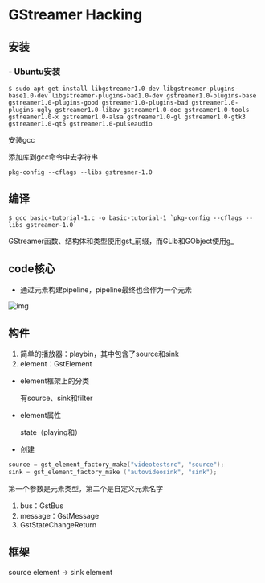 # GStreamer Hacking

## 安装

### - Ubuntu安装

``` shell
$ sudo apt-get install libgstreamer1.0-dev libgstreamer-plugins-base1.0-dev libgstreamer-plugins-bad1.0-dev gstreamer1.0-plugins-base gstreamer1.0-plugins-good gstreamer1.0-plugins-bad gstreamer1.0-plugins-ugly gstreamer1.0-libav gstreamer1.0-doc gstreamer1.0-tools gstreamer1.0-x gstreamer1.0-alsa gstreamer1.0-gl gstreamer1.0-gtk3 gstreamer1.0-qt5 gstreamer1.0-pulseaudio
```

安装gcc

添加库到gcc命令中去字符串

``` shell
pkg-config --cflags --libs gstreamer-1.0
```

## 编译

``` shell
$ gcc basic-tutorial-1.c -o basic-tutorial-1 `pkg-config --cflags --libs gstreamer-1.0`
```

GStreamer函数、结构体和类型使用gst_前缀，而GLib和GObject使用g\_



## code核心

- 通过元素构建pipeline，pipeline最终也会作为一个元素



![img](https://gstreamer.freedesktop.org/documentation/tutorials/basic/images/figure-1.png)

## 构件

1. 简单的播放器：playbin，其中包含了source和sink
2. element：GstElement

- element框架上的分类

  有source、sink和filter

- element属性

  state（playing和）

- 创建

```c
source = gst_element_factory_make("videotestsrc", "source");
sink = gst_element_factory_make ("autovideosink", "sink");
```

第一个参数是元素类型，第二个是自定义元素名字

1. bus：GstBus
2. message：GstMessage
3. GstStateChangeReturn

## 框架

source element -> sink element

